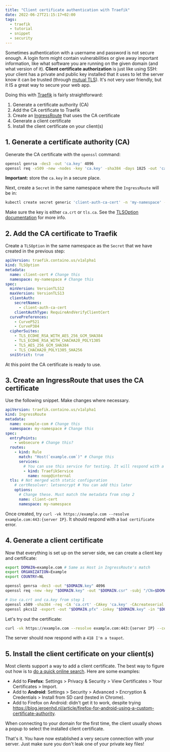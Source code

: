 ```yaml
---
title: "Client certificate authentication with Traefik"
date: 2022-06-27T21:15:17+02:00
tags:
  - traefik
  - tutorial
  - snippet
  - security
---
```


Sometimes authentication with a username and password is not secure enough. A login form might contain vulnerabilities or give away important information, like what software you are running on the given domain (and what version of it). **Client certificate authorization** is just like using SSH: your client has a private and public key installed that it uses to let the server know it can be trusted (through [mutual TLS](https://www.cloudflare.com/en-gb/learning/access-management/what-is-mutual-tls/)). It's not very user friendly, but it IS a great way to secure your web app.

Doing this with [Traefik](https://doc.traefik.io/traefik/) is fairly straightforward:

1. Generate a certificate authority (CA)
2. Add the CA certificate to Traefik
3. Create an [IngressRoute](https://doc.traefik.io/traefik/routing/providers/kubernetes-crd/) that uses the CA certificate
4. Generate a client certificate
5. Install the client certificate on your client(s)

## 1. Generate a certificate authority (CA)

Generate the CA certificate with the `openssl` command:

```bash
openssl genrsa -des3 -out 'ca.key' 4096
openssl req -x509 -new -nodes -key 'ca.key' -sha384 -days 1825 -out 'ca.crt'
```

**Important:** store the `ca.key` in a secure place.

Next, create a `Secret` in the same namespace where the `IngressRoute` will be in:

```bash
kubectl create secret generic 'client-auth-ca-cert' -n 'my-namespace' --from-file='ca.crt=ca.crt'
```

Make sure the key is either `ca.crt` or `tls.ca`. See the [TLSOption documentation](https://doc.traefik.io/traefik/routing/providers/kubernetes-crd/#kind-tlsoption) for more info.

## 2. Add the CA certificate to Traefik

Create a `TLSOption` in the same namespace as the `Secret` that we have created in the previous step:

```yaml
apiVersion: traefik.containo.us/v1alpha1
kind: TLSOption
metadata:
  name: client-cert # Change this
  namespace: my-namespace # Change this
spec:
  minVersion: VersionTLS12
  maxVersion: VersionTLS13
  clientAuth:
    secretNames:
      - client-auth-ca-cert
    clientAuthType: RequireAndVerifyClientCert
  curvePreferences:
    - CurveP521
    - CurveP384
  cipherSuites:
    - TLS_ECDHE_RSA_WITH_AES_256_GCM_SHA384
    - TLS_ECDHE_RSA_WITH_CHACHA20_POLY1305
    - TLS_AES_256_GCM_SHA384
    - TLS_CHACHA20_POLY1305_SHA256
  sniStrict: true
```

At this point the CA certificate is ready to use.

## 3. Create an IngressRoute that uses the CA certificate

Use the following snippet. Make changes where necessary.

```yaml
apiVersion: traefik.containo.us/v1alpha1
kind: IngressRoute
metadata:
  name: example-com # Change this
  namespace: my-namespace # Change this
spec:
  entryPoints:
    - websecure # Change this?
  routes:
    - kind: Rule
      match: "Host(`example.com`)" # Change this
      services:
        # You can use this service for testing. It will respond with a '418 I'm a teapot'
        - kind: TraefikService
          name: noop@internal
  tls: # Not merged with static configuration
    # certResolver: letsencrypt # You can add this later
    options:
      # Change these. Must match the metadata from step 2
      name: client-cert
      namespace: my-namespace
```

Once created, try `curl -vk https://example.com --resolve example.com:443:{server IP}`. It should respond with a `bad certificate` error.

## 4. Generate a client certificate

Now that everything is set up on the server side, we can create a client key and certificate:

```bash
export DOMAIN=example.com # Same as Host in IngressRoute's match
export ORGANIZATION=Example
export COUNTRY=NL

openssl genrsa -des3 -out "$DOMAIN.key" 4096
openssl req -new -key "$DOMAIN.key" -out "$DOMAIN.csr" -subj "/CN=$DOMAIN/O=$ORGANIZATION/C=$COUNTRY"

# Use ca.crt and ca.key from step 1
openssl x509 -sha384 -req -CA 'ca.crt' -CAkey 'ca.key' -CAcreateserial -days 365 -in "$DOMAIN.csr" -out "$DOMAIN.crt"
openssl pkcs12 -export -out "$DOMAIN.pfx" -inkey "$DOMAIN.key" -in "$DOMAIN.crt"
```

Let's try out the certificate:

```bash
curl -vk https://example.com --resolve example.com:443:{server IP} --cert "$DOMAIN.crt" --key "$DOMAIN.key"
```

The server should now respond with a `418 I'm a teapot`.

## 5. Install the client certificate on your client(s)

Most clients support a way to add a client certificate. The best way to figure out how is to [do a quick online search](https://duckduckgo.com/?q=install+client+certificate+firefox). Here are some examples:

- Add to **Firefox**: Settings > Privacy & Security > View Certificates > Your Certificates > Import.
- Add to **Android**: Settings > Security > Advanced > Encryption & Credentials > Install from SD card (tested in Chrome).
- Add to Firefox on Android: didn't get it to work, despite trying https://blog.jeroenhd.nl/article/firefox-for-android-using-a-custom-certificate-authority.

When connecting to your domain for the first time, the client usually shows a popup to select the installed client certificate.

That's it. You have now established a very secure connection with your server. Just make sure you don't leak one of your private key files!
